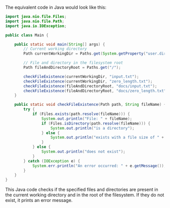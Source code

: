 The equivalent code in Java would look like this:

```java
import java.nio.file.Files;
import java.nio.file.Path;
import java.io.IOException;

public class Main {

    public static void main(String[] args) {
        // Current working directory
        Path currentWorkingDir = Paths.get(System.getProperty("user.dir"));

        // File and directory in the filesystem root
        Path fileAndDirectoryRoot = Paths.get("/");

        checkFileExistence(currentWorkingDir, "input.txt");
        checkFileExistence(currentWorkingDir, "zero_length.txt");
        checkFileExistence(fileAndDirectoryRoot, "docs/input.txt");
        checkFileExistence(fileAndDirectoryRoot, "docs/zero_length.txt");
    }

    public static void checkFileExistence(Path path, String fileName) {
        try {
            if (Files.exists(path.resolve(fileName))) {
                System.out.println("File: " + fileName);
                if (Files.isDirectory(path.resolve(fileName))) {
                    System.out.println("is a directory");
                } else {
                    System.out.println("exists with a file size of " + Files.size(path.resolve(fileName)) + " bytes.");
                }
            } else {
                System.out.println("does not exist");
            }
        } catch (IOException e) {
            System.err.println("An error occurred: " + e.getMessage());
        }
    }
}
```

This Java code checks if the specified files and directories are present in the current working directory and in the root of the filesystem. If they do not exist, it prints an error message.
